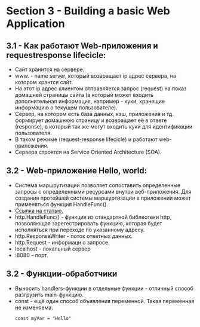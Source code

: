 # Section 3 - Building a basic Web Application

## 3.1 - Как работают Web-приложения и requestresponse lifecicle:

* Сайт хранится на сервере.
* www. - name server, который возвращает ip адрес сервера, на котором хрантся сайт.
* На этот ip адрес клиентом отправляется запрос (request) на показ домашней страницы сайта (в который может входить дополнительная информация, например - куки, хранящие информацию о текущем пользователе).
* Сервер, на котором есть база данных, кэш, приложения и тд. формирует домашнюю страницу и возвращает её в ответе (response), в который так же могут входить куки для идентификации пользователя.
* В таком режиме (request-response lifecicle) и работают web-приложения.
* Сервера строятся на Service Oriented Architecture (SOA).

## 3.2 - Web-приложение Hello, world:

* Система маршрутизации позволяет сопоставить определенные запросы с определенными ресурсами внутри веб-приложения. Для создания протейшей системы маршуртизации в приложении может применяться функция HandleFunc().
* [Ссылка на статью.](https://metanit.com/go/web/1.2.php)
* http.HandleFunc() - функция из стандартной библеотеки http, позволяющая зарегестрировать функцию, которая будет исполняться при переходе по указанному адресу.
* http.ResponseWriter - поток ответных данных.
* http.Request - информаци о запросе.
* localhost - локальный сервер
* :8080 - порт.

## 3.2 - Функции-обработчики

* Выносить handlers-функции в отдельные функции - отличный способ разгрузить main-функцию.
* const - ещё один способ объявления переменной. Такая переменная не изменяема: 
    ```
    const myVar = "Hello"
    ```
